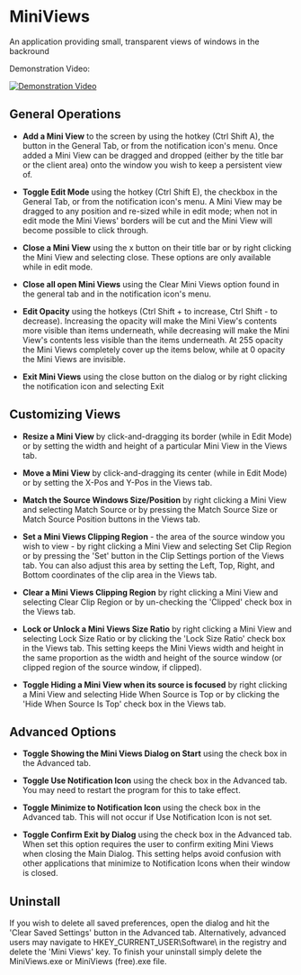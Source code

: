 # MiniViews
An application providing small, transparent views of windows in the backround

Demonstration Video:

[![Demonstration Video](http://img.youtube.com/vi/bkwBFb_JDBQ/0.jpg)](http://www.youtube.com/watch?v=bkwBFb_JDBQ)

## General Operations
- **Add a Mini View** to the screen by using the hotkey (Ctrl Shift A), the button in the General Tab, or from the notification icon's menu. Once added a Mini View can be dragged and dropped (either by the title bar or the client area) onto the window you wish to keep a persistent view of.

- **Toggle Edit Mode** using the hotkey (Ctrl Shift E), the checkbox in the General Tab, or from the notification icon's menu. A Mini View may be dragged to any position and re-sized while in edit mode; when not in edit mode the Mini Views' borders will be cut and the Mini View will become possible to click through.

- **Close a Mini View** using the x button on their title bar or by right clicking the Mini View and selecting close. These options are only available while in edit mode.

- **Close all open Mini Views** using the Clear Mini Views option found in the general tab and in the notification icon's menu.

- **Edit Opacity** using the hotkeys (Ctrl Shift + to increase, Ctrl Shift - to decrease). Increasing the opacity will make the Mini View's contents more visible than items underneath, while decreasing will make the Mini View's contents less visible than the items underneath. At 255 opacity the Mini Views completely cover up the items below, while at 0 opacity the Mini Views are invisible.

- **Exit Mini Views** using the close button on the dialog or by right clicking the notification icon and selecting Exit

## Customizing Views
- **Resize a Mini View** by click-and-dragging its border (while in Edit Mode) or by setting the width and height of a particular Mini View in the Views tab.

- **Move a Mini View** by click-and-dragging its center (while in Edit Mode) or by setting the X-Pos and Y-Pos in the Views tab.

- **Match the Source Windows Size/Position** by right clicking a Mini View and selecting Match Source or by pressing the Match Source Size or Match Source Position buttons in the Views tab.

- **Set a Mini Views Clipping Region** - the area of the source window you wish to view - by right clicking a Mini View and selecting Set Clip Region or by pressing the 'Set' button in the Clip Settings portion of the Views tab. You can also adjust this area by setting the Left, Top, Right, and Bottom coordinates of the clip area in the Views tab.

- **Clear a Mini Views Clipping Region** by right clicking a Mini View and selecting Clear Clip Region or by un-checking the 'Clipped' check box in the Views tab.

- **Lock or Unlock a Mini Views Size Ratio** by right clicking a Mini View and selecting Lock Size Ratio or by clicking the 'Lock Size Ratio' check box in the Views tab. This setting keeps the Mini Views width and height in the same proportion as the width and height of the source window (or clipped region of the source window, if clipped).

- **Toggle Hiding a Mini View when its source is focused** by right clicking a Mini View and selecting Hide When Source is Top or by clicking the 'Hide When Source Is Top' check box in the Views tab.

## Advanced Options
- **Toggle Showing the Mini Views Dialog on Start** using the check box in the Advanced tab.
		
- **Toggle Use Notification Icon** using the check box in the Advanced tab. You may need to restart the program for this to take effect.

- **Toggle Minimize to Notification Icon** using the check box in the Advanced tab. This will not occur if Use Notification Icon is not set.

- **Toggle Confirm Exit by Dialog** using the check box in the Advanced tab. When set this option requires the user to confirm exiting Mini Views when closing the Main Dialog. This setting helps avoid confusion with other applications that minimize to Notification Icons when their window is closed.

## Uninstall
If you wish to delete all saved preferences, open the dialog and hit the 'Clear Saved Settings' button in the Advanced tab. Alternatively, advanced users may navigate to HKEY_CURRENT_USER\Software\ in the registry and delete the 'Mini Views' key. To finish your uninstall simply delete the MiniViews.exe or MiniViews (free).exe file.
